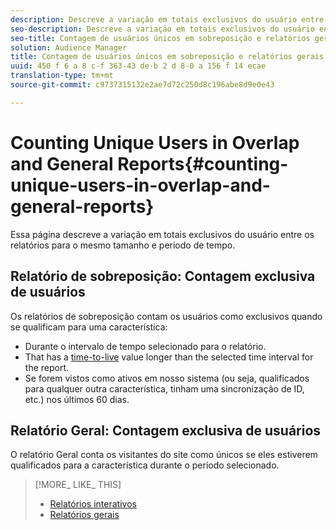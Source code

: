 ```yaml
---
description: Descreve a variação em totais exclusivos do usuário entre os relatórios para o mesmo tamanho e período de tempo.
seo-description: Descreve a variação em totais exclusivos do usuário entre os relatórios para o mesmo tamanho e período de tempo no Adobe Audience Manager
seo-title: Contagem de usuários únicos em sobreposição e relatórios gerais no AAM
solution: Audience Manager
title: Contagem de usuários únicos em sobreposição e relatórios gerais
uuid: 450 f 6 a 8 c-f 363-43 de-b 2 d 8-0 a 156 f 14 ecae
translation-type: tm+mt
source-git-commit: c9737315132e2ae7d72c250d8c196abe8d9e0e43

---
```



# Counting Unique Users in Overlap and General Reports{#counting-unique-users-in-overlap-and-general-reports}

Essa página descreve a variação em totais exclusivos do usuário entre os relatórios para o mesmo tamanho e período de tempo.

<!-- 

c_unique_user_counts.xml

 -->

## Relatório de sobreposição: Contagem exclusiva de usuários

Os relatórios de sobreposição contam os usuários como exclusivos quando se qualificam para uma característica:

* Durante o intervalo de tempo selecionado para o relatório.
* That has a [time-to-live](../features/traits/segment-ttl-explained.md) value longer than the selected time interval for the report.
* Se forem vistos como ativos em nosso sistema (ou seja, qualificados para qualquer outra característica, tinham uma sincronização de ID, etc.) nos últimos 60 dias.

## Relatório Geral: Contagem exclusiva de usuários

O relatório Geral conta os visitantes do site como únicos se eles estiverem qualificados para a característica durante o período selecionado.

>[!MORE_ LIKE_ THIS]
>
>* [Relatórios interativos](../reporting/dynamic-reports/dynamic-reports.md#interactive-and-overlap-reports)
>* [Relatórios gerais](../reporting/general-reports.md#general-reports-overview)

